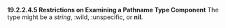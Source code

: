 **19.2.2.4.5 Restrictions on Examining a Pathname Type Component** The type might be a *string*, :wild, :unspecific, or **nil**. 

